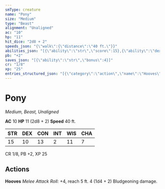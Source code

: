 ```yaml
---
smType: creature
name: "Pony"
size: "Medium"
type: "Beast"
alignment: "Unaligned"
ac: "10"
hp: "11"
hit_dice: "2d8 + 2"
speeds_json: "{\"walk\":{\"distance\":\"40 ft.\"}}"
abilities_json: "[{\"ability\":\"str\",\"score\":15},{\"ability\":\"dex\",\"score\":10},{\"ability\":\"con\",\"score\":13},{\"ability\":\"int\",\"score\":2},{\"ability\":\"wis\",\"score\":11},{\"ability\":\"cha\",\"score\":7}]"
pb: "+2"
saves_json: "[{\"ability\":\"str\",\"bonus\":4}]"
cr: "1/8"
xp: "25"
entries_structured_json: "[{\"category\":\"action\",\"name\":\"Hooves\",\"text\":\"*Melee Attack Roll:* +4, reach 5 ft. 4 (1d4 + 2) Bludgeoning damage.\"}]"
---
```


# Pony
*Medium, Beast, Unaligned*

**AC** 10
**HP** 11 (2d8 + 2)
**Speed** 40 ft.

| STR | DEX | CON | INT | WIS | CHA |
| --- | --- | --- | --- | --- | --- |
| 15 | 10 | 13 | 2 | 11 | 7 |

CR 1/8, PB +2, XP 25

## Actions

**Hooves**
*Melee Attack Roll:* +4, reach 5 ft. 4 (1d4 + 2) Bludgeoning damage.
